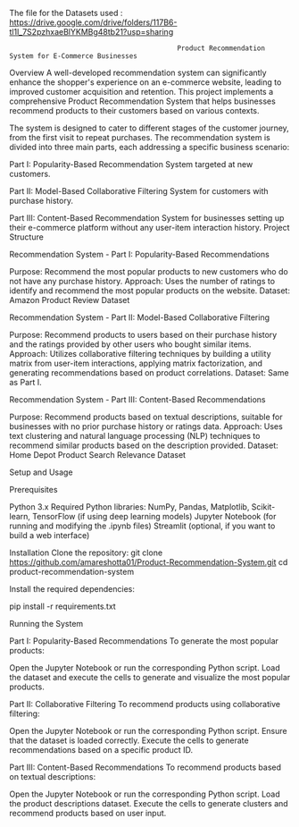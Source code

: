 The file for the Datasets used : https://drive.google.com/drive/folders/117B6-tl1l_7S2pzhxaeBlYKMBg48tb21?usp=sharing


                                              Product Recommendation System for E-Commerce Businesses

Overview
A well-developed recommendation system can significantly enhance the shopper's experience on an e-commerce website, leading to improved customer acquisition and retention. This project implements a comprehensive Product Recommendation System that helps businesses recommend products to their customers based on various contexts.

The system is designed to cater to different stages of the customer journey, from the first visit to repeat purchases. The recommendation system is divided into three main parts, each addressing a specific business scenario:

Part I: Popularity-Based Recommendation System targeted at new customers.

Part II: Model-Based Collaborative Filtering System for customers with purchase history.

Part III: Content-Based Recommendation System for businesses setting up their e-commerce platform without any user-item interaction history.
Project Structure

Recommendation System - Part I: Popularity-Based Recommendations

Purpose: Recommend the most popular products to new customers who do not have any purchase history.
Approach: Uses the number of ratings to identify and recommend the most popular products on the website.
Dataset: Amazon Product Review Dataset

Recommendation System - Part II: Model-Based Collaborative Filtering

Purpose: Recommend products to users based on their purchase history and the ratings provided by other users who bought similar items.
Approach: Utilizes collaborative filtering techniques by building a utility matrix from user-item interactions, applying matrix factorization, and generating recommendations based on product correlations.
Dataset: Same as Part I.

Recommendation System - Part III: Content-Based Recommendations

Purpose: Recommend products based on textual descriptions, suitable for businesses with no prior purchase history or ratings data.
Approach: Uses text clustering and natural language processing (NLP) techniques to recommend similar products based on the description provided.
Dataset: Home Depot Product Search Relevance Dataset

Setup and Usage

Prerequisites

Python 3.x
Required Python libraries: NumPy, Pandas, Matplotlib, Scikit-learn, TensorFlow (if using deep learning models)
Jupyter Notebook (for running and modifying the .ipynb files)
Streamlit (optional, if you want to build a web interface)

Installation
Clone the repository:
git clone https://github.com/amareshotta01/Product-Recommendation-System.git
cd product-recommendation-system

Install the required dependencies:

pip install -r requirements.txt

Running the System

Part I: Popularity-Based Recommendations
To generate the most popular products:

Open the Jupyter Notebook or run the corresponding Python script.
Load the dataset and execute the cells to generate and visualize the most popular products.

Part II: Collaborative Filtering
To recommend products using collaborative filtering:

Open the Jupyter Notebook or run the corresponding Python script.
Ensure that the dataset is loaded correctly.
Execute the cells to generate recommendations based on a specific product ID.

Part III: Content-Based Recommendations
To recommend products based on textual descriptions:

Open the Jupyter Notebook or run the corresponding Python script.
Load the product descriptions dataset.
Execute the cells to generate clusters and recommend products based on user input.
